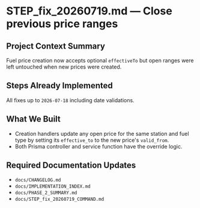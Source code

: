 # STEP_fix_20260719.md — Close previous price ranges

## Project Context Summary
Fuel price creation now accepts optional `effectiveTo` but open ranges were left
untouched when new prices were created.

## Steps Already Implemented
All fixes up to `2026-07-18` including date validations.

## What We Built
- Creation handlers update any open price for the same station and fuel type by
  setting its `effective_to` to the new price's `valid_from`.
- Both Prisma controller and service function have the override logic.

## Required Documentation Updates
- `docs/CHANGELOG.md`
- `docs/IMPLEMENTATION_INDEX.md`
- `docs/PHASE_2_SUMMARY.md`
- `docs/STEP_fix_20260719_COMMAND.md`
